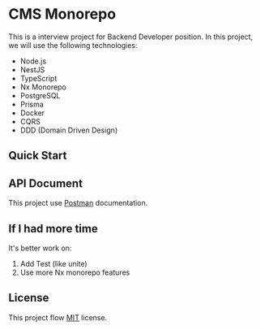 # CMS Monorepo
This is a interview project for Backend Developer position. In this project, we will use the following technologies:
- Node.js
- NestJS
- TypeScript
- Nx Monorepo
- PostgreSQL
- Prisma
- Docker
- CQRS
- DDD (Domain Driven Design)

## Quick Start

## API Document
This project use [Postman](https://github.com/amirkangarloo/cms-monorepo/blob/main/docs/API%20documentation%20CMS%20Monorepo.postman_collection.json "link") documentation.

## If I had more time

It's better work on:

1. Add Test (like unite)
2. Use more Nx monorepo features

## License
This project flow [MIT](https://github.com/amirkangarloo/cms-monorepo/blob/main/LICENSE "MIT") license.
